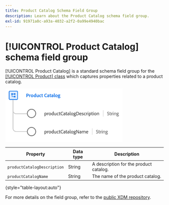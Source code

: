 ```yaml
---
title: Product Catalog Schema Field Group
description: Learn about the Product Catalog schema field group.
exl-id: 91971a0c-a93a-4032-a2f2-0a99e4940bac
---
```

# [!UICONTROL Product Catalog] schema field group

[!UICONTROL Product Catalog] is a standard schema field group for the [[!UICONTROL Product] class](../../classes/product.md) which captures properties related to a product catalog.

![](../../images/field-groups/product/product-catalog.png)

| Property | Data type | Description |
| --- | --- | --- |
| `productCatalogDescription` | String | A description for the product catalog. |
| `productCatalogName` | String | The name of the product catalog. |

{style="table-layout:auto"}

For more details on the field group, refer to the [public XDM repository](https://github.com/adobe/xdm/blob/master/docs/reference/fieldgroups/product/product-catalog.schema.json).
